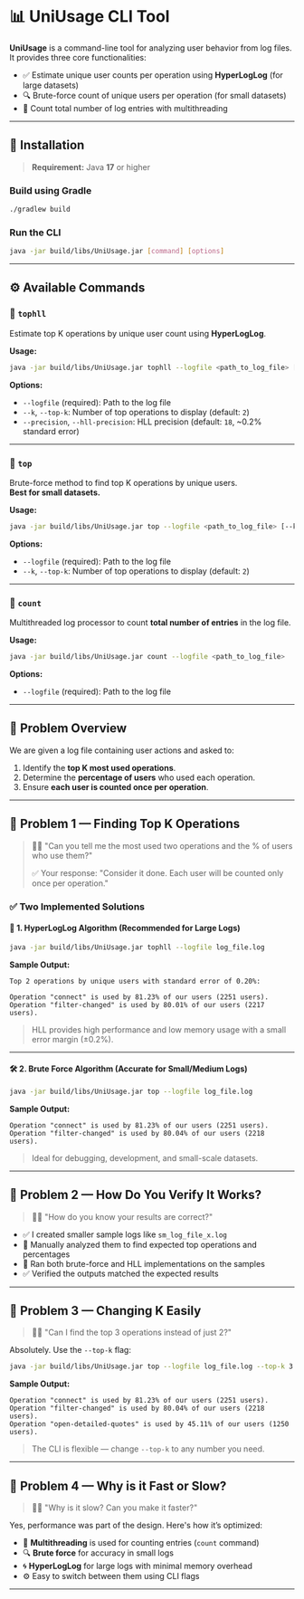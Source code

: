 # 📊 UniUsage CLI Tool

**UniUsage** is a command-line tool for analyzing user behavior from log files. It provides three core functionalities:

- ✅ Estimate unique user counts per operation using **HyperLogLog** (for large datasets)
- 🔍 Brute-force count of unique users per operation (for small datasets)
- 🔢 Count total number of log entries with multithreading

---

## 🚀 Installation

> **Requirement:** Java **17** or higher

### Build using Gradle

```bash
./gradlew build
```

### Run the CLI

```bash
java -jar build/libs/UniUsage.jar [command] [options]
```

---

## ⚙️ Available Commands

### 🔹 `tophll`

Estimate top K operations by unique user count using **HyperLogLog**.

**Usage:**

```bash
java -jar build/libs/UniUsage.jar tophll --logfile <path_to_log_file> [--k <top_k>] [--precision <hll_precision>]
```

**Options:**

- `--logfile` (required): Path to the log file  
- `--k`, `--top-k`: Number of top operations to display (default: `2`)  
- `--precision`, `--hll-precision`: HLL precision (default: `18`, ~0.2% standard error)

---

### 🔹 `top`

Brute-force method to find top K operations by unique users.  
**Best for small datasets.**

**Usage:**

```bash
java -jar build/libs/UniUsage.jar top --logfile <path_to_log_file> [--k <top_k>]
```

**Options:**

- `--logfile` (required): Path to the log file  
- `--k`, `--top-k`: Number of top operations to display (default: `2`)

---

### 🔹 `count`

Multithreaded log processor to count **total number of entries** in the log file.

**Usage:**

```bash
java -jar build/libs/UniUsage.jar count --logfile <path_to_log_file>
```

**Options:**

- `--logfile` (required): Path to the log file

---

## 🧠 Problem Overview

We are given a log file containing user actions and asked to:

1. Identify the **top K most used operations**.
2. Determine the **percentage of users** who used each operation.
3. Ensure **each user is counted once per operation**.

---

## 🧩 Problem 1 — Finding Top K Operations

> 🧑‍💼 "Can you tell me the most used two operations and the % of users who use them?"
>
> ✅ Your response: "Consider it done. Each user will be counted only once per operation."

### ✅ Two Implemented Solutions

#### 🔬 1. HyperLogLog Algorithm (Recommended for Large Logs)

```bash
java -jar build/libs/UniUsage.jar tophll --logfile log_file.log
```

**Sample Output:**

```
Top 2 operations by unique users with standard error of 0.20%:

Operation "connect" is used by 81.23% of our users (2251 users).
Operation "filter-changed" is used by 80.01% of our users (2217 users).
```

> HLL provides high performance and low memory usage with a small error margin (±0.2%).

---

#### 🛠️ 2. Brute Force Algorithm (Accurate for Small/Medium Logs)

```bash
java -jar build/libs/UniUsage.jar top --logfile log_file.log
```

**Sample Output:**

```
Operation "connect" is used by 81.23% of our users (2251 users).
Operation "filter-changed" is used by 80.04% of our users (2218 users).
```

> Ideal for debugging, development, and small-scale datasets.

---

## 🧪 Problem 2 — How Do You Verify It Works?

> 🧑‍💼 "How do you know your results are correct?"

- ✅ I created smaller sample logs like `sm_log_file_x.log`
- 🔎 Manually analyzed them to find expected top operations and percentages
- 🧪 Ran both brute-force and HLL implementations on the samples
- ✅ Verified the outputs matched the expected results

---

## 🔄 Problem 3 — Changing K Easily

> 🧑‍💼 "Can I find the top 3 operations instead of just 2?"

Absolutely. Use the `--top-k` flag:

```bash
java -jar build/libs/UniUsage.jar top --logfile log_file.log --top-k 3
```

**Sample Output:**

```
Operation "connect" is used by 81.23% of our users (2251 users).
Operation "filter-changed" is used by 80.04% of our users (2218 users).
Operation "open-detailed-quotes" is used by 45.11% of our users (1250 users).
```

> The CLI is flexible — change `--top-k` to any number you need.

---

## 🚄 Problem 4 — Why is it Fast or Slow?

> 🧑‍💼 "Why is it slow? Can you make it faster?"

Yes, performance was part of the design. Here's how it’s optimized:

- 🧵 **Multithreading** is used for counting entries (`count` command)
- 🔍 **Brute force** for accuracy in small logs
- 🌀 **HyperLogLog** for large logs with minimal memory overhead
- ⚙️ Easy to switch between them using CLI flags

---

